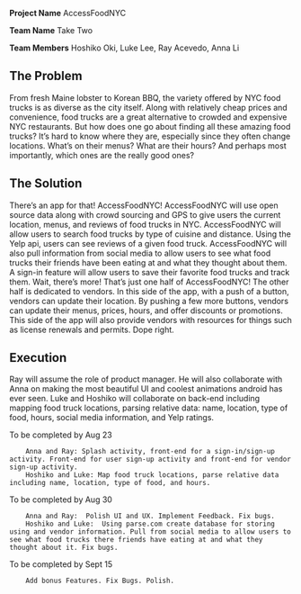 **Project Name**  AccessFoodNYC

**Team Name**  Take Two

**Team Members**  Hoshiko Oki, Luke Lee, Ray Acevedo, Anna Li


## The Problem 

From fresh Maine lobster to Korean BBQ, the variety offered by NYC food trucks is as diverse as the city itself.  Along with relatively cheap prices and convenience, food trucks are a great alternative to crowded and expensive NYC restaurants.  But how does one go about finding all these amazing food trucks? It’s hard to know where they are, especially since they often change locations. What’s on their menus? What are their hours? And perhaps most importantly, which ones are the really good ones?  

## The Solution 

There’s an app for that! AccessFoodNYC! AccessFoodNYC will use open source data along with crowd sourcing and GPS to give users the current location, menus, and reviews of food trucks in NYC.  AccessFoodNYC will allow users to search food trucks by type of cuisine and distance.  Using the Yelp api, users can see reviews of a given food truck.  AccessFoodNYC will also pull information from social media to allow users to see what food trucks their friends have been eating at and what they thought about them.  A sign-in feature will allow users to save their favorite food trucks and track them.  Wait, there’s more! That’s just one half of AccessFoodNYC! The other half is dedicated to vendors. In this side of the app, with a push of a button, vendors can update their location.  By pushing a few more buttons, vendors can update their menus, prices, hours, and offer discounts or promotions. This side of the app will also provide vendors with resources for things such as license renewals and permits. Dope right.

## Execution

Ray will assume the role of product manager. He will also collaborate with Anna on making the most beautiful UI and coolest animations android has ever seen.
Luke and Hoshiko will collaborate on back-end including mapping food truck locations, parsing relative data: name, location, type of food, hours, social media information, and Yelp ratings.

To be completed by Aug 23
		
		Anna and Ray: Splash activity, front-end for a sign-in/sign-up activity. Front-end for user sign-up activity and front-end for vendor sign-up activity.
		Hoshiko and Luke: Map food truck locations, parse relative data including name, location, type of food, and hours.

To be completed by Aug 30
		
		Anna and Ray:  Polish UI and UX. Implement Feedback. Fix bugs.
		Hoshiko and Luke:  Using parse.com create database for storing using and vendor information. Pull from social media to allow users to see what food trucks there friends have eating at and what they thought about it. Fix bugs.

To be completed by Sept 15
		
		Add bonus Features. Fix Bugs. Polish.

